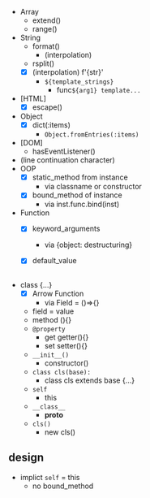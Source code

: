 - Array
  - extend()
  - range()
- String
  - format()
    - (interpolation)
  - rsplit()
  - [x] (interpolation) f'{str}'
    - `${template_strings}`
      - func`${arg1} template...`
- [HTML]
  - [x] escape()
- Object
  - [x] dict(:items)
    - `Object.fromEntries(:items)` 
- [DOM]
  - hasEventListener()
- (line continuation character)
- OOP
  - [x] static_method from instance
    - via classname or constructor
  - [x] bound_method of instance
    - via inst.func.bind(inst)
- Function
  - [x] keyword_arguments
    - via {object: destructuring}
  - [x] default_value


## 
- class {...}
  - [x] Arrow Function
    - via Field = ()=>{}
  - field = value
  - method (){}
  - `@property`
    - get getter(){}
    - set setter(){}
  - `__init__()`
    - constructor()
  - `class cls(base):`
    - class cls extends base {...}
  - `self`
    - this
  - `__class__`
    - __proto__
  - `cls()`
    - new cls()
## design
- implict `self` = this
  - no bound_method
